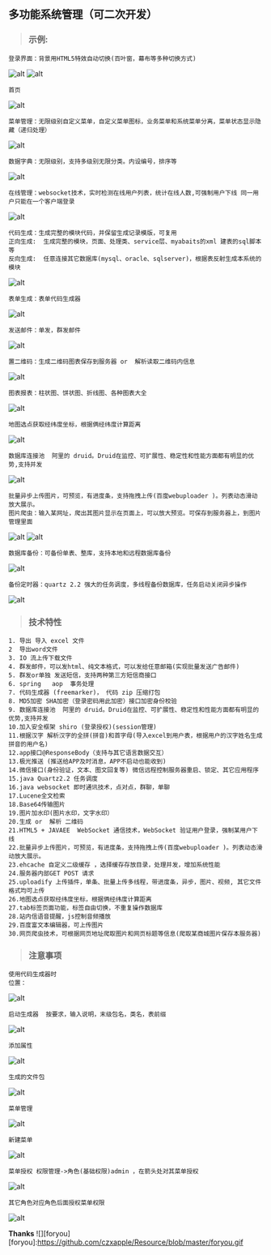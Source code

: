 ## 多功能系统管理（可二次开发）
>### 示例:

    登录界面：背景用HTML5特效自动切换(百叶窗，幕布等多种切换方式)
![alt](https://github.com/czxapple/Resource/blob/master/ADMIN-%20B1.png)
![alt](https://github.com/czxapple/Resource/blob/master/ADMIN-%20B2.png)

    首页
![alt](https://github.com/czxapple/Resource/blob/master/ADMIN-%20(3).png)

    菜单管理：无限级别自定义菜单，自定义菜单图标，业务菜单和系统菜单分离，菜单状态显示隐藏（递归处理）
![alt](https://github.com/czxapple/Resource/blob/master/ADMIN-%20(4).png)

    数据字典：无限级别，支持多级别无限分类。内设编号，排序等
![alt](https://github.com/czxapple/Resource/blob/master/ADMIN-%20(5).png)

    在线管理：websocket技术，实时检测在线用户列表，统计在线人数,可强制用户下线 同一用户只能在一个客户端登录
![alt](https://github.com/czxapple/Resource/blob/master/ADMIN-%20(6).png)

    代码生成：生成完整的模块代码，并保留生成记录模版，可复用 
    正向生成:  生成完整的模块，页面、处理类、service层、myabaits的xml 建表的sql脚本等
    反向生成:  任意连接其它数据库(mysql、oracle、sqlserver)，根据表反射生成本系统的模块
![alt](https://github.com/czxapple/Resource/blob/master/ADMIN-%20(7).png)

    表单生成：表单代码生成器
![alt](https://github.com/czxapple/Resource/blob/master/ADMIN-%20(8).png)

    发送邮件：单发，群发邮件 
![alt](https://github.com/czxapple/Resource/blob/master/ADMIN-%20(9).png)

    置二维码：生成二维码图表保存到服务器 or  解析读取二维码内信息 
![alt](https://github.com/czxapple/Resource/blob/master/ADMIN-%20(10).png)

    图表报表：柱状图、饼状图、折线图、各种图表大全
![alt](https://github.com/czxapple/Resource/blob/master/ADMIN-%20(11).png)

    地图选点获取经纬度坐标，根据俩经纬度计算距离
![alt](https://github.com/czxapple/Resource/blob/master/ADMIN-%20(12).png)

    数据库连接池  阿里的 druid。Druid在监控、可扩展性、稳定性和性能方面都有明显的优势,支持并发
![alt](https://github.com/czxapple/Resource/blob/master/ADMIN-%20(13).png)

    批量异步上传图片，可预览，有进度条，支持拖拽上传(百度webuploader )。列表动态滑动放大展示。
    图片爬虫：输入某网址，爬出其图片显示在页面上，可以放大预览。可保存到服务器上，到图片管理里面
![alt](https://github.com/czxapple/Resource/blob/master/ADMIN-%20(14).png)
![alt](https://github.com/czxapple/Resource/blob/master/ADMIN-%20(15).png)

    数据库备份：可备份单表、整库，支持本地和远程数据库备份
![alt](https://github.com/czxapple/Resource/blob/master/ADMIN-%20(16).png)

    备份定时器：quartz 2.2 强大的任务调度，多线程备份数据库，任务启动关闭异步操作
![alt](https://github.com/czxapple/Resource/blob/master/ADMIN-%20(17).png)


>### 技术特性
    1. 导出 导入 excel 文件
    2  导出word文件
    3. IO 流上传下载文件
    4. 群发邮件，可以发html、纯文本格式，可以发给任意邮箱(实现批量发送广告邮件)
    5. 群发or单独 发送短信，支持两种第三方短信商接口
    6. spring   aop  事务处理
    7. 代码生成器 (freemarker)， 代码 zip 压缩打包
    8. MD5加密 SHA加密（登录密码用此加密）接口加密身份校验
    9. 数据库连接池  阿里的 druid。Druid在监控、可扩展性、稳定性和性能方面都有明显的优势,支持并发
    10.加入安全框架 shiro (登录授权)(session管理)
    11.根据汉字 解析汉字的全拼(拼音)和首字母(导入excel到用户表，根据用户的汉字姓名生成拼音的用户名)
    12.app接口@ResponseBody（支持与其它语言数据交互）
    13.极光推送 (推送给APP及时消息，APP不启动也能收到)
    14.微信接口(身份验证，文本、图文回复等) 微信远程控制服务器重启、锁定、其它应用程序
    15.java Quartz2.2 任务调度 
    16.java websocket 即时通讯技术，点对点，群聊，单聊
    17.Lucene全文检索
    18.Base64传输图片
    19.图片加水印(图片水印，文字水印）
    20.生成 or  解析 二维码
    21.HTML5 + JAVAEE  WebSocket 通信技术，WebSocket 验证用户登录，强制某用户下线
    22.批量异步上传图片，可预览，有进度条，支持拖拽上传(百度webuploader )。列表动态滑动放大展示。
    23.ehcache 自定义二级缓存 ，选择缓存存放目录，处理并发，增加系统性能
    24.服务器内部GET POST 请求
    25.uploadify 上传插件，单条、批量上传多线程，带进度条，异步，图片、视频, 其它文件格式均可上传
    26.地图选点获取经纬度坐标，根据俩经纬度计算距离
    27.tab标签页面功能，标签自由切换，不重复操作数据库
    28.站内信语音提醒，js控制音频播放
    29.百度富文本编辑器，可上传图片
    30.网页爬虫技术，可根据网页地址爬取图片和网页标题等信息(爬取某商城图片保存本服务器)
    
>### 注意事项

    使用代码生成器时
    位置：
![alt](https://github.com/czxapple/Resource/blob/master/ADMIN-(18).png)

    启动生成器  按要求，输入说明，末级包名，类名，表前缀
![alt](https://github.com/czxapple/Resource/blob/master/ADMIN-(19).png)

    添加属性
![alt](https://github.com/czxapple/Resource/blob/master/ADMIN-(20).png)

    生成的文件包
![alt](https://github.com/czxapple/Resource/blob/master/ADMIN-(22).png)

    菜单管理
![alt](https://github.com/czxapple/Resource/blob/master/ADMIN-(28).png)

    新建菜单
![alt](https://github.com/czxapple/Resource/blob/master/ADMIN-(29).png)

    菜单授权 权限管理->角色(基础权限)admin ，在箭头处对其菜单授权
![alt](https://github.com/czxapple/Resource/blob/master/ADMIN-(30).png)

    其它角色对应角色后面授权菜单权限
![alt](https://github.com/czxapple/Resource/blob/master/ADMIN-(31).png)


__Thanks__   ![][foryou]
[foryou]:https://github.com/czxapple/Resource/blob/master/foryou.gif
